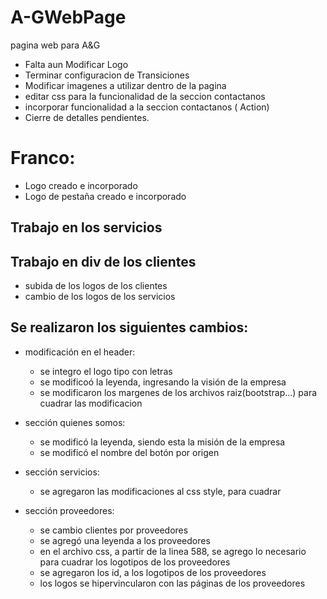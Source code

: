 # A-GWebPage
pagina web para A&G
- Falta aun Modificar Logo
- Terminar configuracion de Transiciones
- Modificar imagenes a utilizar dentro de la pagina
- editar css para la funcionalidad de la seccion contactanos
- incorporar funcionalidad a la seccion contactanos ( Action)
- Cierre de detalles pendientes.

# Franco:
- Logo creado e incorporado
- Logo de pestaña creado e incorporado
## Trabajo en los servicios

## Trabajo en div de los clientes

- subida de los logos de los clientes
- cambio de los logos de los servicios

## Se realizaron los siguientes cambios:

- modificación en el header:
    * se integro el logo tipo con letras
    * se modificoó la leyenda, ingresando la visión de la empresa
    * se modificaron los margenes de los archivos raiz(bootstrap...) para cuadrar las modificacion

- sección quienes somos:
    * se modificó la leyenda, siendo esta la misión de la empresa
    * se modificó el nombre del botón por origen

- sección servicios:
    * se agregaron las modificaciones al css style, para cuadrar

- sección proveedores:
    * se cambio clientes por proveedores
    * se agregó una leyenda a los proveedores
    * en el archivo css, a partir de la linea 588, se agrego lo necesario
      para cuadrar los logotipos de los proveedores
    * se agregaron los id, a los logotipos de los proveedores
    * los logos se hipervincularon con las páginas de los proveedores


